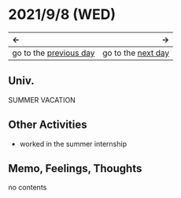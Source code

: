 # 2021/9/8 (WED)
|←|→|
|:---|---:|
go to the [previous day](./7th.md) | go to the [next day](./9th.md)

## Univ.
SUMMER VACATION

## Other Activities
- worked in the summer internship

## Memo, Feelings, Thoughts
no contents

